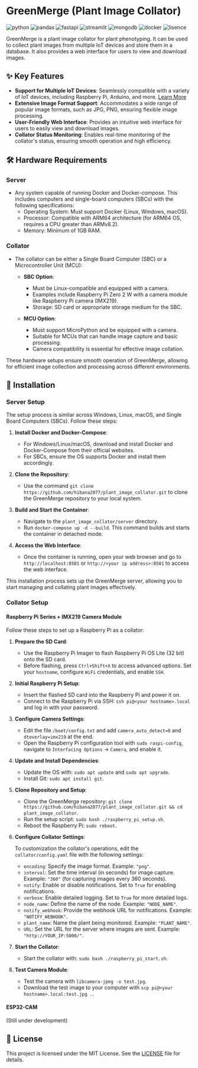 <!--
 * @Author: hibana2077 hibana2077@gmaill.com
 * @Date: 2023-11-28 10:50:46
 * @LastEditors: hibana2077 hibana2077@gmail.com
 * @LastEditTime: 2023-12-02 15:33:30
 * @FilePath: /plant_image_collator/README.md
 * @Description: This is a project for plant image collator.
-->

# GreenMerge (Plant Image Collator)

![python](https://img.shields.io/badge/python-3.9-blue?style=plastic-square&logo=python)
![pandas](https://img.shields.io/badge/pandas-2.1.3-150458?style=plastic-square&logo=pandas)
![fastapi](https://img.shields.io/badge/fastapi-0.104.1-009688?style=plastic-square&logo=fastapi)
![streamlit](https://img.shields.io/badge/streamlit-1.29.0-FF4B4B?style=plastic-square&logo=streamlit)
![mongodb](https://img.shields.io/badge/mongodb-7.0-47A248?style=plastic-square&logo=mongodb)
![docker](https://img.shields.io/badge/docker-24.0.6-2496ED?style=plastic-square&logo=docker)
![lisence](https://img.shields.io/github/license/hibana2077/plant_image_collator?style=plastic-square)

GreenMerge is a plant image collator for plant phenotyping. It can be used to collect plant images from multiple IoT devices and store them in a database. It also provides a web interface for users to view and download images.

## ✨ Key Features

- **Support for Multiple IoT Devices**: Seamlessly compatible with a variety of IoT devices, including Raspberry Pi, Arduino, and more. [Learn More](./supported_devices.md)
- **Extensive Image Format Support**: Accommodates a wide range of popular image formats, such as JPG, PNG, ensuring flexible image processing.
- **User-Friendly Web Interface**: Provides an intuitive web interface for users to easily view and download images.
- **Collator Status Monitoring**: Enables real-time monitoring of the collator's status, ensuring smooth operation and high efficiency.

## 🛠️ Hardware Requirements

### Server

- Any system capable of running Docker and Docker-compose. This includes computers and single-board computers (SBCs) with the following specifications:
  - Operating System: Must support Docker (Linux, Windows, macOS).
  - Processor: Compatible with ARM64 architecture (for ARM64 OS, requires a CPU greater than ARMv8.2).
  - Memory: Minimum of 1GB RAM.

### Collator

- The collator can be either a Single Board Computer (SBC) or a Microcontroller Unit (MCU):
  - **SBC Option**:
    - Must be Linux-compatible and equipped with a camera.
    - Examples include Raspberry Pi Zero 2 W with a camera module like Raspberry Pi camera (IMX219).
    - Storage: SD card or appropriate storage medium for the SBC.

  - **MCU Option**:
    - Must support MicroPython and be equipped with a camera.
    - Suitable for MCUs that can handle image capture and basic processing.
    - Camera compatibility is essential for effective image collation.

These hardware setups ensure smooth operation of GreenMerge, allowing for efficient image collection and processing across different environments.

## 🔧 Installation

### Server Setup

The setup process is similar across Windows, Linux, macOS, and Single Board Computers (SBCs). Follow these steps:

1. **Install Docker and Docker-Compose**:
   - For Windows/Linux/macOS, download and install Docker and Docker-Compose from their official websites.
   - For SBCs, ensure the OS supports Docker and install them accordingly.

2. **Clone the Repository**:
   - Use the command `git clone https://github.com/hibana2077/plant_image_collator.git` to clone the GreenMerge repository to your local system.

3. **Build and Start the Container**:
    - Navigate to the `plant_image_collator/server` directory.
    - Run `docker-compose up -d --build`. This command builds and starts the container in detached mode.

4. **Access the Web Interface**:
   - Once the container is running, open your web browser and go to `http://localhost:8501` or `http://<your ip address>:8501` to access the web interface.

This installation process sets up the GreenMerge server, allowing you to start managing and collating plant images effectively.

### Collator Setup

#### Raspberry Pi Series + IMX219 Camera Module

Follow these steps to set up a Raspberry Pi as a collator:

1. **Prepare the SD Card**:
   - Use the Raspberry Pi Imager to flash Raspberry Pi OS Lite (32 bit) onto the SD card.
   - Before flashing, press `Ctrl+Shift+X` to access advanced options. Set your `hostname`, configure `WiFi` credentials, and enable `SSH`.

2. **Initial Raspberry Pi Setup**:
   - Insert the flashed SD card into the Raspberry Pi and power it on.
   - Connect to the Raspberry Pi via SSH: `ssh pi@<your hostname>.local` and log in with your password.

3. **Configure Camera Settings**:
   - Edit the file `/boot/config.txt` and add `camera_auto_detect=0` and `dtoverlay=imx219` at the end.
   - Open the Raspberry Pi configuration tool with `sudo raspi-config`, navigate to `Interfacing Options` -> `Camera`, and enable it.

4. **Update and Install Dependencies**:
   - Update the OS with: `sudo apt update` and `sudo apt upgrade`.
   - Install Git: `sudo apt install git`.

5. **Clone Repository and Setup**:
   - Clone the GreenMerge repository: `git clone https://github.com/hibana2077/plant_image_collator.git && cd plant_image_collator`.
   - Run the setup script: `sudo bash ./raspberry_pi_setup.sh`.
   - Reboot the Raspberry Pi: `sudo reboot`.

6. **Configure Collator Settings**:

    To customization the collator's operations, edit the `collator/config.yaml` file with the following settings:

    - `encoding`: Specify the image format. Example: `"png"`.
    - `interval`: Set the time interval (in seconds) for image capture. Example: `"360"` (for capturing images every 360 seconds).
    - `notify`: Enable or disable notifications. Set to `True` for enabling notifications.
    - `verbose`: Enable detailed logging. Set to `True` for more detailed logs.
    - `node_name`: Define the name of the node. Example: `"NODE_NAME"`.
    - `notify_webhook`: Provide the webhook URL for notifications. Example: `"NOTIFY_WEBHOOK"`.
    - `plant_name`: Name the plant being monitored. Example: `"PLANT_NAME"`.
    - `URL`: Set the URL for the server where images are sent. Example: `"http://YOUR_IP:5000/"`.

7. **Start the Collator**:
   - Start the collator with: `sudo bash ./raspberry_pi_start.sh`.

8. **Test Camera Module**:
   - Test the camera with `libcamera-jpeg -o test.jpg`.
   - Download the test image to your computer with `scp pi@<your hostname>.local:test.jpg .`.

#### ESP32-CAM

(Still under development)

## 📝 License

This project is licensed under the MIT License. See the [LICENSE](./LICENSE) file for details.
